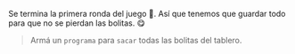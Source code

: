 <gs-toolbox toolbox-url="https://raw.githubusercontent.com/MumukiProject/mumuki-guia-gobstones-primeros-programas-kids/master/assets/toolbox_1553274591838.xml"></gs-toolbox>

Se termina la primera ronda del juego :confetti_ball:.  Así que tenemos que guardar todo para que no se pierdan las bolitas. :yum: 

> Armá un `programa` para `sacar` todas las bolitas del tablero. 
